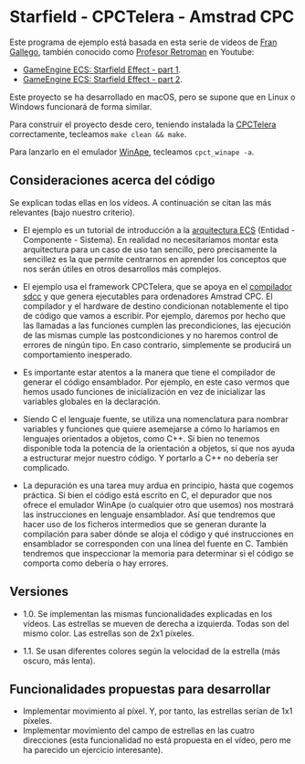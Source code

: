 # Starfield - CPCTelera - Amstrad CPC

Este programa de ejemplo está basada en esta serie de vídeos de [Fran Gallego](https://twitter.com/frangallegobr), también conocido como [Profesor Retroman](https://www.youtube.com/channel/UCSdIAKvPxlB3VlFDCBvI46A) en Youtube:

* [GameEngine ECS: Starfield Effect - part 1](https://www.youtube.com/watch?v=ighkMUM9-Ww).
* [GameEngine ECS: Starfield Effect - part 2](https://www.youtube.com/watch?v=MgmCjcVOc44).

Este proyecto se ha desarrollado en macOS, pero se supone que en Linux o Windows funcionará de forma similar.

Para construir el proyecto desde cero, teniendo instalada la [CPCTelera](https://github.com/lronaldo/cpctelera) correctamente, tecleamos `make clean && make`.

Para lanzarlo en el emulador [WinApe](http://winape.net/), tecleamos `cpct_winape -a`.

## Consideraciones acerca del código

Se explican todas ellas en los vídeos. A continuación se citan las más relevantes (bajo nuestro criterio).

* El ejemplo es un tutorial de introducción a la [arquitectura ECS](https://en.wikipedia.org/wiki/Entity_component_system) (Entidad - Componente - Sistema). En realidad no necesitaríamos montar esta arquitectura para un caso de uso tan sencillo, pero precisamente la sencillez es la que permite centrarnos en aprender los conceptos que nos serán útiles en otros desarrollos más complejos.

* El ejemplo usa el framework CPCTelera, que se apoya en el [compilador sdcc](http://sdcc.sourceforge.net/) y que genera ejecutables para ordenadores Amstrad CPC. El compilador y el hardware de destino condicionan notablemente el tipo de código que vamos a escribir. Por ejemplo, daremos por hecho que las llamadas a las funciones cumplen las precondiciones, las ejecución de las mismas cumple las postcondiciones y no haremos control de errores de ningún tipo. En caso contrario, simplemente se producirá un comportamiento inesperado.

* Es importante estar atentos a la manera que tiene el compilador de generar el código ensamblador. Por ejemplo, en este caso vermos que hemos usado funciones de inicialización en vez de inicializar las variables globales en la declaración.

* Siendo C el lenguaje fuente, se utiliza una nomenclatura para nombrar variables y funciones que quiere asemejarse a cómo lo haríamos en lenguajes orientados a objetos, como C++. Si bien no tenemos disponible toda la potencia de la orientación a objetos, sí que nos ayuda a estructurar mejor nuestro código. Y portarlo a C++ no debería ser complicado. 

* La depuración es una tarea muy ardua en principio, hasta que cogemos práctica. Si bien el código está escrito en C, el depurador que nos ofrece el emulador WinApe (o cualquier otro que usemos) nos mostrará las instrucciones en lenguaje ensamblador. Así que tendremos que hacer uso de los ficheros intermedios que se generan durante la compilación para saber dónde se aloja el código y qué instrucciones en ensamblador se corresponden con una línea del fuente en C. También tendremos que inspeccionar la memoria para determinar si el código se comporta como debería o hay errores.

## Versiones

* 1.0. Se implementan las mismas funcionalidades explicadas en los vídeos. Las estrellas se mueven de derecha a izquierda. Todas son del mismo color. Las estrellas son de 2x1 píxeles.

* 1.1. Se usan diferentes colores según la velocidad de la estrella (más oscuro, más lenta).

## Funcionalidades propuestas para desarrollar

* Implementar movimiento al píxel. Y, por tanto, las estrellas serían de 1x1 píxeles.
* Implementar movimiento del campo de estrellas en las cuatro direcciones (esta funcionalidad no está propuesta en el vídeo, pero me ha parecido un ejercicio interesante).
